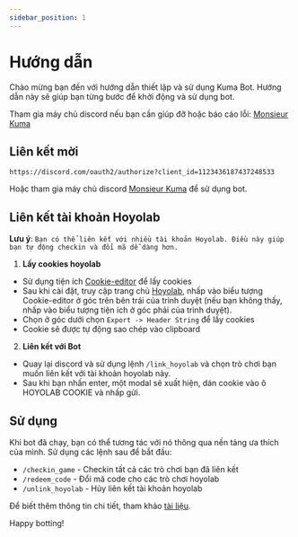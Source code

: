 ```yaml
---
sidebar_position: 1
---
```


# Hướng dẫn

Chào mừng bạn đến với hướng dẫn thiết lập và sử dụng Kuma Bot. Hướng dẫn này sẽ giúp bạn từng bước để khởi động và sử dụng bot.

Tham gia máy chủ discord nếu bạn cần giúp đỡ hoặc báo cáo lỗi: [Monsieur Kuma](https://discord.gg/Ykq6qgsHSh)

## Liên kết mời

```
https://discord.com/oauth2/authorize?client_id=1123436187437248533
```
Hoặc tham gia máy chủ discord [Monsieur Kuma](https://discord.gg/Ykq6qgsHSh) để sử dụng bot.

## Liên kết tài khoản Hoyolab

**Lưu ý**: `Bạn có thể liên kết với nhiều tài khoản Hoyolab. Điều này giúp bạn tự động checkin và đổi mã dễ dàng hơn.`

1. **Lấy cookies hoyolab**

- Sử dụng tiện ích [Cookie-editor](https://chromewebstore.google.com/detail/cookie-editor/hlkenndednhfkekhgcdicdfddnkalmdm) để lấy cookies
- Sau khi cài đặt, truy cập trang chủ [Hoyolab](https://www.hoyolab.com/home), nhấp vào biểu tượng Cookie-editor ở góc trên bên trái của trình duyệt (nếu bạn không thấy, nhấp vào biểu tượng tiện ích ở góc phải của trình duyệt).
- Chọn ở góc dưới chọn `Export -> Header String` để lấy cookies
- Cookie sẽ được tự động sao chép vào clipboard

2. **Liên kết với Bot**

- Quay lại discord và sử dụng lệnh `/link_hoyolab` và chọn trò chơi bạn muốn liên kết với tài khoản hoyolab này.
- Sau khi bạn nhấn enter, một modal sẽ xuất hiện, dán cookie vào ô HOYOLAB COOKIE và nhấp gửi.

## Sử dụng

Khi bot đã chạy, bạn có thể tương tác với nó thông qua nền tảng ưa thích của mình. Sử dụng các lệnh sau để bắt đầu:

- `/checkin_game` - Checkin tất cả các trò chơi bạn đã liên kết
- `/redeem_code` - Đổi mã code cho các trò chơi hoyolab
- `/unlink_hoyolab` - Hủy liên kết tài khoản hoyolab

Để biết thêm thông tin chi tiết, tham khảo [tài liệu](Commands/accounts).

Happy botting!
